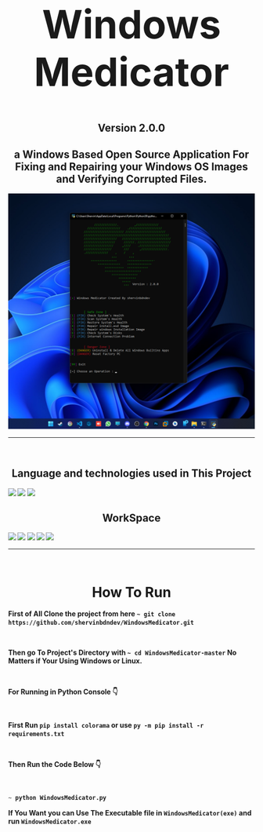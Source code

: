 <h1 align='center' style="font-size:5rem"><b>Windows Medicator</b></h1>
<h2 align='center'><b>Version 2.0.0</b></h2>
<h2 align='center'>
    a Windows Based Open Source Application For Fixing and Repairing your Windows OS Images and Verifying Corrupted Files.
</h2>
<div align='center'>
    <img src="https://github.com/shervinbdndev/WindowsMedicator/blob/master/preview/v2.png"></img>
</div>
<hr>
<br>
<h2 align='center'><b>Language and technologies used in This Project</h2>
<img src="https://img.shields.io/badge/Python-14354C?style=for-the-badge&logo=python&logoColor=white"></img>
<img src="https://img.shields.io/badge/Visual_Studio_Code-0078D4?style=for-the-badge&logo=visual%20studio%20code&logoColor=white"></img>
<img src="https://img.shields.io/badge/GitHub-100000?style=for-the-badge&logo=github&logoColor=white"></img>

<br>
<h2 align='center'><b>WorkSpace</h2>
<img src="https://img.shields.io/badge/Intel-Core_i5_10700K-0071C5?style=for-the-badge&logo=intel&logoColor=white"></img>
<img src="https://img.shields.io/badge/NVIDIA-RTX2060 OC-76B900?style=for-the-badge&logo=nvidia&logoColor=white"></img>
<img src="https://img.shields.io/badge/Windows-0078D6?style=for-the-badge&logo=windows&logoColor=white"></img>
<img src="https://img.shields.io/badge/Linux-FCC624?style=for-the-badge&logo=linux&logoColor=black"></img>
<img src="https://img.shields.io/badge/Ubuntu-E95420?style=for-the-badge&logo=ubuntu&logoColor=white"></img>
<hr>


<br>

<h1 align='center'><b>How To Run</b></h1>

First of All Clone the project from here  ``~ git clone https://github.com/shervinbdndev/WindowsMedicator.git``

<br>

Then go To Project's Directory with  ``~ cd WindowsMedicator-master`` No Matters if Your Using Windows or Linux.

<br>

For Running in Python Console 👇

<br>

First Run `` pip install colorama `` or use `` py -m pip install -r requirements.txt ``

<br>

Then Run the Code Below 👇

<br>

```py
~ python WindowsMedicator.py
```

If You Want you can Use The Executable file in `` WindowsMedicator(exe) `` and run `` WindowsMedicator.exe ``